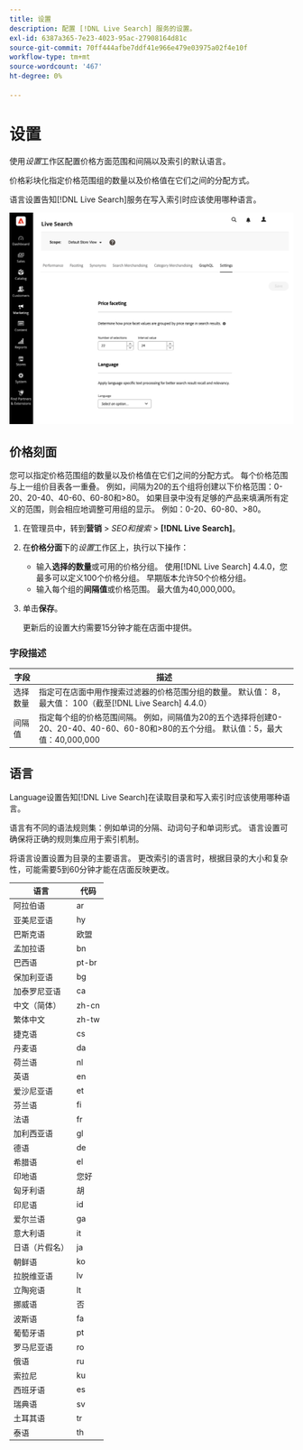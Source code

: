 ```yaml
---
title: 设置
description: 配置 [!DNL Live Search] 服务的设置。
exl-id: 6387a365-7e23-4023-95ac-27908164d81c
source-git-commit: 70ff444afbe7ddf41e966e479e03975a02f4e10f
workflow-type: tm+mt
source-wordcount: '467'
ht-degree: 0%

---
```


# 设置

使用&#x200B;*设置*&#x200B;工作区配置价格方面范围和间隔以及索引的默认语言。

价格彩块化指定价格范围组的数量以及价格值在它们之间的分配方式。

语言设置告知[!DNL Live Search]服务在写入索引时应该使用哪种语言。

![设置](assets/settings.png)

## 价格刻面

您可以指定价格范围组的数量以及价格值在它们之间的分配方式。 每个价格范围与上一组价目表各一重叠。 例如，间隔为20的五个组将创建以下价格范围：0-20、20-40、40-60、60-80和>80。 如果目录中没有足够的产品来填满所有定义的范围，则会相应地调整可用组的显示。 例如：0-20、60-80、>80。

1. 在管理员中，转到&#x200B;**营销** > *SEO和搜索* > **[!DNL Live Search]**。
1. 在&#x200B;**价格分面**&#x200B;下的&#x200B;*设置*&#x200B;工作区上，执行以下操作：
   * 输入&#x200B;**选择的数量**&#x200B;或可用的价格分组。 使用[!DNL Live Search] 4.4.0，您最多可以定义100个价格分组。 早期版本允许50个价格分组。
   * 输入每个组的&#x200B;**间隔值**&#x200B;或价格范围。 最大值为40,000,000。
1. 单击&#x200B;**保存**。

   更新后的设置大约需要15分钟才能在店面中提供。

### 字段描述

| 字段 | 描述 |
|--- |--- |
| 选择数量 | 指定可在店面中用作搜索过滤器的价格范围分组的数量。 默认值： 8，最大值： 100（截至[!DNL Live Search] 4.4.0） |
| 间隔值 | 指定每个组的价格范围间隔。 例如，间隔值为20的五个选择将创建0-20、20-40、40-60、60-80和>80的五个分组。 默认值：5，最大值：40,000,000 |

## 语言

Language设置告知[!DNL Live Search]在读取目录和写入索引时应该使用哪种语言。

语言有不同的语法规则集：例如单词的分隔、动词句子和单词形式。
语言设置可确保将正确的规则集应用于索引机制。

将语言设置设置为目录的主要语言。 更改索引的语言时，根据目录的大小和复杂性，可能需要5到60分钟才能在店面反映更改。

| 语言 | 代码 |
|----|----|
| 阿拉伯语 | ar |
| 亚美尼亚语 | hy |
| 巴斯克语 | 欧盟 |
| 孟加拉语 | bn |
| 巴西语 | pt-br |
| 保加利亚语 | bg |
| 加泰罗尼亚语 | ca |
| 中文（简体） | zh-cn |
| 繁体中文 | zh-tw |
| 捷克语 | cs |
| 丹麦语 | da |
| 荷兰语 | nl |
| 英语 | en |
| 爱沙尼亚语 | et |
| 芬兰语 | fi |
| 法语 | fr |
| 加利西亚语 | gl |
| 德语 | de |
| 希腊语 | el |
| 印地语 | 您好 |
| 匈牙利语 | 胡 |
| 印尼语 | id |
| 爱尔兰语 | ga |
| 意大利语 | it |
| 日语（片假名） | ja |
| 朝鲜语 | ko |
| 拉脱维亚语 | lv |
| 立陶宛语 | lt |
| 挪威语 | 否 |
| 波斯语 | fa |
| 葡萄牙语 | pt |
| 罗马尼亚语 | ro |
| 俄语 | ru |
| 索拉尼 | ku |
| 西班牙语 | es |
| 瑞典语 | sv |
| 土耳其语 | tr |
| 泰语 | th |
